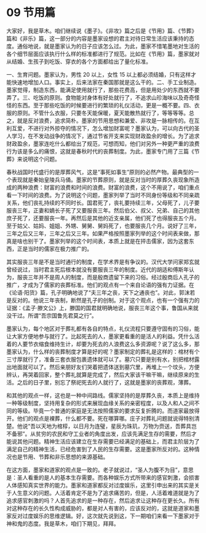# 09 节用篇

大家好，我是草木。咱们继续说《墨子》。《非攻》篇之后是《节用》篇、《节葬》篇和《非乐》篇，这一部分的内容是墨家设想的君主对待日常生活应该秉持的态度。通俗地说，就是墨家认为的日子应该怎么过。为此，墨家不惜笔墨地对生活的各个细节层面应该执行什么样的标准都进行了规范。比如在《节用》篇，墨家就对从结婚、生孩子到吃饭、穿衣的各个方面都给出了量化标准。

一、生育问题。墨家认为，男性 20 以上，女性 15 以上都必须结婚，只有这样才能快速地增加人口。事实上，后来法家在秦国那就是这么干的。二、手工业制造。墨家觉得，制造东西，能满足使用就行了，那些花费高，但是用处少的东西就不要弄了。三、吃饭的原则。食物能对身体有好处就行了，不追求山珍海味以及奇奇怪怪的东西。至于那些吃饭的时候要进行的繁琐的礼仪活动，更是一概不要。四、衣服的原则。不管什么衣服，只要冬天能保暖，夏天能散热就行了，等等等等。总之，就是反对浪费，追求简朴。墨家的节用思想和兼爱、非攻是一脉相传的。在互利互爱，不进行对外掠夺的情况下，怎么增加财富呢？墨家认为，可以向古代的圣人学习，在不发动战争的情况下，通过节省开支来实现财政盈余的增长。为了追求财政盈余，墨家连吃什么都给出了规范，可想而知，他们对另外一种更严重的浪费行为该是多么的痛恨，这就是春秋时代的丧葬制度。为此，墨家专门用了三篇《节葬》来说明这个问题。

春秋战国时代盛行的是厚葬风气，这是“事死如事生”原则的必然产物。最典型的一个表现就是秦始皇陵兵马俑。墨家的节葬原则，就是反对当时的厚葬久丧现象所造成的两种浪费：财富的浪费和时间的浪费。财富的浪费，这个不用说了，咱们重点看一下时间的浪费。为了说明这个问题，墨家列举了当时不同身份等级和不同亲疏关系，他们丧礼持续的不同时长。国君死了，丧礼要持续三年，父母死了，儿子要服丧三年，正妻和嫡长子死了又要服丧三年。然后伯父、叔父、兄弟、自己的其他庶子死了，还要服丧一年。再然后是其他的近支亲属，他们死了也得服丧五个月。至于姑父、姑妈、姐姐、外甥、舅舅、舅妈死了，也要服丧几个月。说好了三年，三年之后又三年，三年之后又三年。如果严格按照墨家列举的这个时间表来做，那真是啥也别干了。墨家列举的这个时间表，本质上就是在抨击儒家，因为这套东西，正是当时的儒家在极力推广的。

其实服丧三年是不是当时通行的制度，在学术界是有争议的。汉代大学问家郑玄就曾经说过，当时君主死后根本就没有要服丧三年的制度。近代的胡适和傅斯年认为，服丧三年并不是周人的制度，而是殷商遗留下来的习俗。经过殷商后人孔子的推广，才成为了儒家的丧葬标准。他们的观点有一个来自论语的强有力证据。在《论语·阳货》篇，孔子明确地说了“夫三年之丧，天下之通丧也”。对此，郭沫若是反对的。他说三年丧制，断然是孔子的创制。对于这个观点，也有一个强有力的证据：《孟子·滕文公》上，滕国的国君就明确地说，服丧三年这个事，鲁国从来就没干过。所谓“吾宗国鲁先君莫之行”。

墨家认为，每个地区对于葬礼都有各自的特点，礼仪流程只要遵守固有的习俗，能让大家方便地参与就行了。比起死去的人，墨家更看重的是活人的利益。凭什么活着的人要节衣缩食维持生计，却要为死去的人浪费这么多资源呢？说了这么多，那墨家认为，什么样的丧葬制度才算是好的呢？墨家制定的葬礼是这样的：棺材有个三寸厚就行了，准备三套衣服包裹遗体就可以了。墓穴只要是别有水，别把棺材露出地面就可以了。然后亲朋好友们哭着把遗体送到墓穴里，再堆上一个坟头，方便辨认，再哭着回家，整个葬礼就算是完成了，然后大家该干嘛干嘛，继续原来的生活。之后的日子里，别忘了祭祀死去的人就行了，这就是墨家的丧葬观，薄葬。

和其他的观点一样，这也是一种中间路线。儒家坚持的是厚葬久丧，本质上是维持一种等级制度，坚持用复杂的形式来展现血缘关系的亲密程度，以及人和人之间不同的等级。毕竟一个普通的家庭是无法按照儒家的要求反复折腾的。而道家最放得开。他们的观点是裸葬，什么都不要。死在哪算哪。庄子对葬礼问题就说得特别清楚。他说“吾以天地为棺椁，以日月为连璧，星辰为珠玑，万物为赍送，吾葬具岂不备邪”。从贫穷的农民和守工业者的角度出发，应该先满足生存的需要，然后才能说其他问题。精神生活应该建立在生存需要已经满足的基础上，而君主阶层为了满足自己的精神生活，已经危害到了人民的生存需要。这是墨家所反对的。这种情况也是节用、节葬和非乐思想的来源基础。

在这方面，墨家和道家的观点是一致的。老子就说过，“圣人为腹不为目”，意思是：圣人看重的是人的基本生存需要。而各种娱乐方式所带来的感官刺激，会损害人体感知真实世界的能力。墨家和道家都反对过度娱乐，这里引申出来的其实是关于人生意义的问题。人活着肯定不是为了追求痛苦的，但是，人活着难道就是为了追求感官刺激的吗？人首先追求的是一种存在，然后追求让这种存在更长久。所有对这种存在的长久性构成威胁的，都是对人有害的，应该反对的，这就是道家和墨家反对过度娱乐的思维逻辑。好，这次就先说到这，下一期咱们来看一下墨家对于神和鬼的态度。我是草木，咱们下期见，拜拜。

